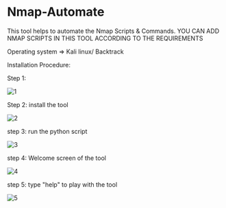 # Nmap-Automate
This tool helps to automate the Nmap Scripts & Commands. YOU CAN ADD NMAP SCRIPTS IN THIS TOOL ACCORDING TO THE REQUIREMENTS

Operating system => Kali linux/ Backtrack

Installation Procedure:

Step 1:

![1](https://user-images.githubusercontent.com/13975575/30106159-3a9d5386-9318-11e7-85fa-31a44bfffe5e.JPG)


Step 2: install the tool

![2](https://user-images.githubusercontent.com/13975575/30106178-4a72b486-9318-11e7-8e18-0a81ccc1e6cb.JPG)

step 3: run the python script

![3](https://user-images.githubusercontent.com/13975575/30106197-550f6b28-9318-11e7-94d3-a22bb6734f6d.JPG)

step 4: Welcome screen of the tool

![4](https://imgur.com/WgYoOpX.png)


step 5: type "help" to play with the tool

![5](https://user-images.githubusercontent.com/13975575/30106243-744fe896-9318-11e7-8196-d434d89d92a7.JPG)

